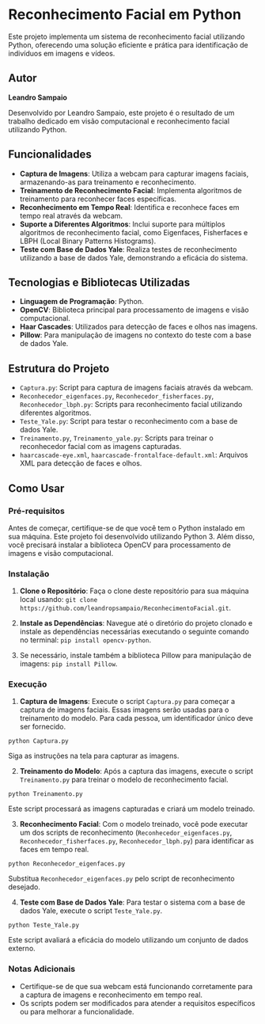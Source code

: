 # Reconhecimento Facial em Python

Este projeto implementa um sistema de reconhecimento facial utilizando Python, oferecendo uma solução eficiente e prática para identificação de indivíduos em imagens e vídeos.

## Autor

**Leandro Sampaio**

Desenvolvido por Leandro Sampaio, este projeto é o resultado de um trabalho dedicado em visão computacional e reconhecimento facial utilizando Python.

## Funcionalidades

- **Captura de Imagens**: Utiliza a webcam para capturar imagens faciais, armazenando-as para treinamento e reconhecimento.
- **Treinamento de Reconhecimento Facial**: Implementa algoritmos de treinamento para reconhecer faces específicas.
- **Reconhecimento em Tempo Real**: Identifica e reconhece faces em tempo real através da webcam.
- **Suporte a Diferentes Algoritmos**: Inclui suporte para múltiplos algoritmos de reconhecimento facial, como Eigenfaces, Fisherfaces e LBPH (Local Binary Patterns Histograms).
- **Teste com Base de Dados Yale**: Realiza testes de reconhecimento utilizando a base de dados Yale, demonstrando a eficácia do sistema.

## Tecnologias e Bibliotecas Utilizadas

- **Linguagem de Programação**: Python.
- **OpenCV**: Biblioteca principal para processamento de imagens e visão computacional.
- **Haar Cascades**: Utilizados para detecção de faces e olhos nas imagens.
- **Pillow**: Para manipulação de imagens no contexto do teste com a base de dados Yale.

## Estrutura do Projeto

- `Captura.py`: Script para captura de imagens faciais através da webcam.
- `Reconhecedor_eigenfaces.py`, `Reconhecedor_fisherfaces.py`, `Reconhecedor_lbph.py`: Scripts para reconhecimento facial utilizando diferentes algoritmos.
- `Teste_Yale.py`: Script para testar o reconhecimento com a base de dados Yale.
- `Treinamento.py`, `Treinamento_yale.py`: Scripts para treinar o reconhecedor facial com as imagens capturadas.
- `haarcascade-eye.xml`, `haarcascade-frontalface-default.xml`: Arquivos XML para detecção de faces e olhos.

## Como Usar

### Pré-requisitos

Antes de começar, certifique-se de que você tem o Python instalado em sua máquina. Este projeto foi desenvolvido utilizando Python 3. Além disso, você precisará instalar a biblioteca OpenCV para processamento de imagens e visão computacional.

### Instalação

1. **Clone o Repositório**: Faça o clone deste repositório para sua máquina local usando: `git clone https://github.com/leandropsampaio/ReconhecimentoFacial.git`.

2. **Instale as Dependências**: Navegue até o diretório do projeto clonado e instale as dependências necessárias executando o seguinte comando no terminal: `pip install opencv-python`.

3. Se necessário, instale também a biblioteca Pillow para manipulação de imagens: `pip install Pillow`.


### Execução

1. **Captura de Imagens**: Execute o script `Captura.py` para começar a captura de imagens faciais. Essas imagens serão usadas para o treinamento do modelo. Para cada pessoa, um identificador único deve ser fornecido.

`python Captura.py`  

Siga as instruções na tela para capturar as imagens.

2. **Treinamento do Modelo**: Após a captura das imagens, execute o script `Treinamento.py` para treinar o modelo de reconhecimento facial.  

`python Treinamento.py`  

Este script processará as imagens capturadas e criará um modelo treinado.

3. **Reconhecimento Facial**: Com o modelo treinado, você pode executar um dos scripts de reconhecimento (`Reconhecedor_eigenfaces.py`, `Reconhecedor_fisherfaces.py`, `Reconhecedor_lbph.py`) para identificar as faces em tempo real.  

`python Reconhecedor_eigenfaces.py`  

Substitua `Reconhecedor_eigenfaces.py` pelo script de reconhecimento desejado.

4. **Teste com Base de Dados Yale**: Para testar o sistema com a base de dados Yale, execute o script `Teste_Yale.py`.  

`python Teste_Yale.py`  

Este script avaliará a eficácia do modelo utilizando um conjunto de dados externo.

### Notas Adicionais

- Certifique-se de que sua webcam está funcionando corretamente para a captura de imagens e reconhecimento em tempo real.
- Os scripts podem ser modificados para atender a requisitos específicos ou para melhorar a funcionalidade.

